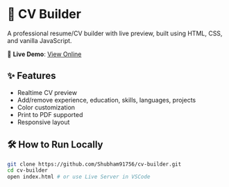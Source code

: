# 📄 CV Builder

A professional resume/CV builder with live preview, built using HTML, CSS, and vanilla JavaScript.

🔗 **Live Demo**: [View Online](https://shubham91756.github.io/cv-builder/)

## ✨ Features

- Realtime CV preview
- Add/remove experience, education, skills, languages, projects
- Color customization
- Print to PDF supported
- Responsive layout

## 🛠 How to Run Locally

```bash
git clone https://github.com/Shubham91756/cv-builder.git
cd cv-builder
open index.html # or use Live Server in VSCode
